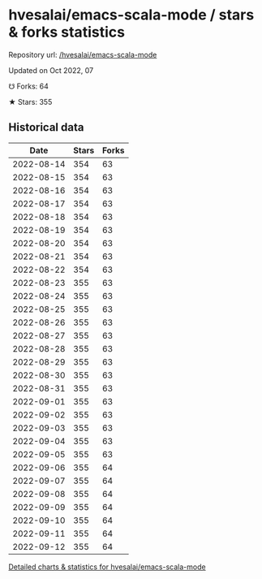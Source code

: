 # hvesalai/emacs-scala-mode / stars & forks statistics

Repository url: [/hvesalai/emacs-scala-mode](https://github.com/hvesalai/emacs-scala-mode)

Updated on Oct 2022, 07

☋ Forks: 64

★ Stars: 355

## Historical data
| Date | Stars | Forks |
|------|-------|-------|
| 2022-08-14 | 354 | 63 | 
| 2022-08-15 | 354 | 63 | 
| 2022-08-16 | 354 | 63 | 
| 2022-08-17 | 354 | 63 | 
| 2022-08-18 | 354 | 63 | 
| 2022-08-19 | 354 | 63 | 
| 2022-08-20 | 354 | 63 | 
| 2022-08-21 | 354 | 63 | 
| 2022-08-22 | 354 | 63 | 
| 2022-08-23 | 355 | 63 | 
| 2022-08-24 | 355 | 63 | 
| 2022-08-25 | 355 | 63 | 
| 2022-08-26 | 355 | 63 | 
| 2022-08-27 | 355 | 63 | 
| 2022-08-28 | 355 | 63 | 
| 2022-08-29 | 355 | 63 | 
| 2022-08-30 | 355 | 63 | 
| 2022-08-31 | 355 | 63 | 
| 2022-09-01 | 355 | 63 | 
| 2022-09-02 | 355 | 63 | 
| 2022-09-03 | 355 | 63 | 
| 2022-09-04 | 355 | 63 | 
| 2022-09-05 | 355 | 63 | 
| 2022-09-06 | 355 | 64 | 
| 2022-09-07 | 355 | 64 | 
| 2022-09-08 | 355 | 64 | 
| 2022-09-09 | 355 | 64 | 
| 2022-09-10 | 355 | 64 | 
| 2022-09-11 | 355 | 64 | 
| 2022-09-12 | 355 | 64 | 


[Detailed charts & statistics for hvesalai/emacs-scala-mode](https://reviewgithub.com/rep/hvesalai/emacs-scala-mode)
